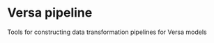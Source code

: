 Versa pipeline
==============

Tools for constructing data transformation pipelines for Versa models


